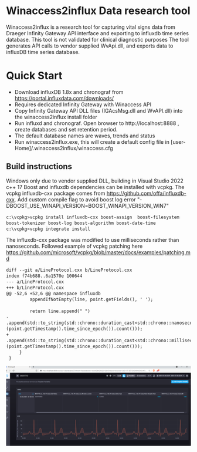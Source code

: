 # Winaccess2influx Data research tool

Winaccess2influx is a research tool for capturing vital signs data from Draeger Infinity Gateway API interface and exporting to influxdb time series database.
This tool is not validated for clinical diagnostic purposes
The tool generates API calls to vendor supplied WvApi.dll, and exports data to influxDB time series database.

# Quick Start
* Download influxDB 1.8x and chronograf from https://portal.influxdata.com/downloads/
* Requires dedicated Infinity Gateway with Winaccess API
* Copy Infinity Gateway API DLL files (IGAcsMsg.dll and WvAPI.dll) into the winaccess2influx install folder
* Run influxd and chronograf. Open browser to  http://localhost:8888 , create databases and set retention period. 
* The default database names are waves, trends and status
* Run winaccess2influx.exe, this will create a default config file in [user-Home]/.winaccess2influx/winaccess.cfg

## Build instructions 
Windows only due to vendor supplied DLL, building in Visual Studio 2022 c++ 17
Boost and influxdb dependencies can be installed with vcpkg. The vcpkg influxdb-cxx package comes from https://github.com/offa/influxdb-cxx.
Add custom compile flag to avoid boost log error "-DBOOST_USE_WINAPI_VERSION=BOOST_WINAPI_VERSION_WIN7"

```
c:\vcpkg>vcpkg install influxdb-cxx boost-assign  boost-filesystem boost-tokenizer boost-log boost-algorithm boost-date-time
c:\vcpkg>vcpkg integrate install

```

The influxdb-cxx package was modified to use milliseconds rather than nanoseconds. Followed example of vcpkg patching here https://github.com/microsoft/vcpkg/blob/master/docs/examples/patching.md

```
diff --git a/LineProtocol.cxx b/LineProtocol.cxx
index f74b688..6a1570e 100644
--- a/LineProtocol.cxx
+++ b/LineProtocol.cxx
@@ -52,6 +52,6 @@ namespace influxdb
         appendIfNotEmpty(line, point.getFields(), ' ');
 
         return line.append(" ")
-            .append(std::to_string(std::chrono::duration_cast<std::chrono::nanoseconds>(point.getTimestamp().time_since_epoch()).count()));
+            .append(std::to_string(std::chrono::duration_cast<std::chrono::milliseconds>(point.getTimestamp().time_since_epoch()).count()));
     }
 }
```

<img src="chronograf-screenshot.PNG" alt="screenshot-w2i" title="Screenshot-w2i" />

